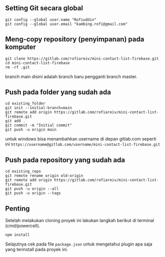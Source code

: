 
## Setting Git secara global
```
git config --global user.name "Rofiuddin"
git config --global user.email "kambing.rofi@gmail.com"
```

## Meng-copy repository (penyimpanan) pada komputer
```
git clone https://gitlab.com/rofiareiv/mini-contact-list-firebase.git
cd mini-contact-list-firebase
rm -rf .git
```
branch main disini adalah branch baru pengganti branch master.
## Push pada folder yang sudah ada
```
cd existing_folder
git init --initial-branch=main
git remote add origin https://gitlab.com/rofiareiv/mini-contact-list-firebase.git
git add .
git commit -m "Initial commit"
git push -u origin main
```
untuk windows bisa menambahkan username di depan gitlab.com seperti ini ```https://username@gitlab.com/username/mini-contact-list-firebase.git```
## Push pada repository yang sudah ada
```
cd existing_repo
git remote rename origin old-origin
git remote add origin https://gitlab.com/rofiareiv/mini-contact-list-firebase.git
git push -u origin --all
git push -u origin --tags
```

## Penting
Setelah melakukan cloning proyek ini lakukan langkah berikut di terminal (cmd/powercell).
```
npm install
```
Selajutnya cek pada file ```package.json``` untuk mengetahui plugin apa saja yang terinstall pada proyek ini.
